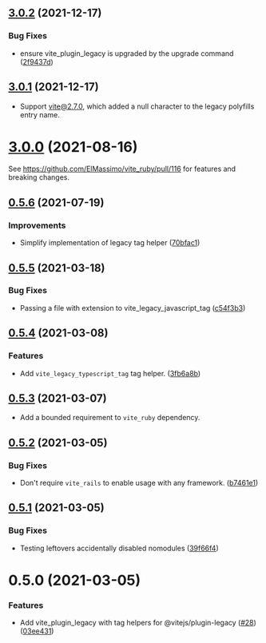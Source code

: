 ## [3.0.2](https://github.com/ElMassimo/vite_ruby/compare/vite_plugin_legacy@3.0.1...vite_plugin_legacy@3.0.2) (2021-12-17)


### Bug Fixes

* ensure vite_plugin_legacy is upgraded by the upgrade command ([2f9437d](https://github.com/ElMassimo/vite_ruby/commit/2f9437d248e27aa03b5b8a1df3e3d6a52c791cd1))



## [3.0.1](https://github.com/ElMassimo/vite_ruby/compare/vite_plugin_legacy@3.0.0...vite_plugin_legacy@3.0.1) (2021-12-17)

- Support vite@2.7.0, which added a null character to the legacy polyfills entry name.

# [3.0.0](https://github.com/ElMassimo/vite_ruby/compare/vite_plugin_legacy@0.5.6...vite_plugin_legacy@3.0.0) (2021-08-16)

See https://github.com/ElMassimo/vite_ruby/pull/116 for features and breaking changes.

## [0.5.6](https://github.com/ElMassimo/vite_ruby/compare/vite_plugin_legacy@0.5.5...vite_plugin_legacy@0.5.6) (2021-07-19)

### Improvements
* Simplify implementation of legacy tag helper ([70bfac1](https://github.com/ElMassimo/vite_ruby/commit/70bfac1))



## [0.5.5](https://github.com/ElMassimo/vite_ruby/compare/vite_plugin_legacy@0.5.4...vite_plugin_legacy@0.5.5) (2021-03-18)


### Bug Fixes

* Passing a file with extension to vite_legacy_javascript_tag ([c54f3b3](https://github.com/ElMassimo/vite_ruby/commit/c54f3b3372e8e5c0f800c5f68bffbb6d0b7990c4))



## [0.5.4](https://github.com/ElMassimo/vite_ruby/compare/vite_plugin_legacy@0.5.3...vite_plugin_legacy@0.5.4) (2021-03-08)


### Features

* Add `vite_legacy_typescript_tag` tag helper. ([3fb6a8b](https://github.com/ElMassimo/vite_ruby/commit/3fb6a8bcccc14c6596ecd2b30134d7001fd3bf50))



## [0.5.3](https://github.com/ElMassimo/vite_ruby/compare/vite_plugin_legacy@0.5.2...vite_plugin_legacy@0.5.3) (2021-03-07)

- Add a bounded requirement to `vite_ruby` dependency.

## [0.5.2](https://github.com/ElMassimo/vite_ruby/compare/vite_plugin_legacy@0.5.1...vite_plugin_legacy@0.5.2) (2021-03-05)


### Bug Fixes

* Don't require `vite_rails` to enable usage with any framework. ([b7461e1](https://github.com/ElMassimo/vite_ruby/commit/b7461e14aefbbb736e282a615874accc24d69bcf))



## [0.5.1](https://github.com/ElMassimo/vite_ruby/compare/vite_plugin_legacy@0.5.0...vite_plugin_legacy@0.5.1) (2021-03-05)


### Bug Fixes

* Testing leftovers accidentally disabled nomodules ([39f66f4](https://github.com/ElMassimo/vite_ruby/commit/39f66f413237cb1fe063f767f645c1c1be43653c))



# 0.5.0 (2021-03-05)


### Features

* Add vite_plugin_legacy with tag helpers for @vitejs/plugin-legacy ([#28](https://github.com/ElMassimo/vite_ruby/issues/28)) ([03ee431](https://github.com/ElMassimo/vite_ruby/commit/03ee431ede482474896d2ab48146758ca24e2bf6))



